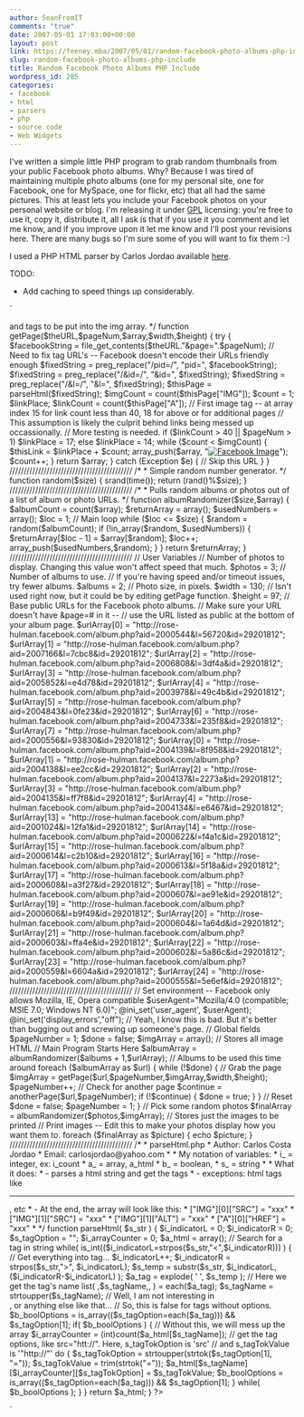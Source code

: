 ```yaml
---
author: SeanFromIT
comments: "true"
date: 2007-05-01 17:03:00+00:00
layout: post
link: https://feeney.mba/2007/05/01/random-facebook-photo-albums-php-include/
slug: random-facebook-photo-albums-php-include
title: Random Facebook Photo Albums PHP Include
wordpress_id: 285
categories:
- facebook
- html
- parsers
- php
- source code
- Web Widgets
---
```


I've written a simple little PHP program to grab random thumbnails from your public Facebook photo albums. Why? Because I was tired of maintaining multiple photo albums (one for my personal site, one for Facebook, one for MySpace, one for flickr, etc) that all had the same pictures. This at least lets you include your Facebook photos on your personal website or blog. I'm releasing it under [GPL](http://www.gnu.org/copyleft/gpl.html) licensing: you're free to use it, copy it, distribute it, all I ask is that if you use it you comment and let me know, and if you improve upon it let me know and I'll post your revisions here. There are many bugs so I'm sure some of you will want to fix them :-)  
  
I used a PHP HTML parser by Carlos Jordao available [here](http://www.weberdev.com/get_example-1817.html).  
  
TODO:  


  * Add caching to speed things up considerably.
  
  
`  
<?  
/*  
* facebookPhotos.php  
* Author: Sean Patrick Feeney  
* Email: feeneysp@rose-hulman.edu  
*  
* What it does:  
* - Connects to Facebook and grabs photo thumbnails  
*   from given public photo album URLs.  
* - It does not go through the Facebook API  
*   because that would require obscene authentication.  
* - Instead it uses HTTP-GET requests through  
*   PHP's file_get_contents command.  
*  
* Known issues:  
* - Occassionally doesn't do anything but slow your page.  
* - Some odd combination of album size and page number  
*   will mess up the links from time to time, but images  
*   are okay.  
*/  
///////////////////////////////////////////  
/*  
* Checks if another page exists in the given Facebook album  
*/  
function anotherPage($theURL, $page) {  
$newURL = $theURL . "&page=" . $page;  
$fbString = file_get_contents($newURL);  
$thePage = parseHtml($fbString);  
$imgCount = count($thePage["IMG"]);  
if ($imgCount < 2)   
 return false;  
else  
 return true;  
}  
///////////////////////////////////////////  
/*  
* Parses the page and pulls out <img> and <a> tags to be put into the img array.  
*/  
function getPage($theURL,$pageNum,$array,$width,$height) {  
try {  
 $facebookString = file_get_contents($theURL."&page=".$pageNum);  
 // Need to fix <a> tag URL's -- Facebook doesn't encode their URLs friendly enough  
 $fixedString = preg_replace("/pid=/", "pid=", $facebookString);  
 $fixedString = preg_replace("/&id=/", "&id=", $fixedString);  
 $fixedString = preg_replace("/&l=/", "&l=", $fixedString);  
 $thisPage = parseHtml($fixedString);  
 $imgCount = count($thisPage["IMG"]);  
 $count = 1;  
 $linkPlace;  
 $linkCount = count($thisPage["A"]);  
 // First image <a> tag -- at array index 15 for link count less than 40, 18 for above or for additional pages  
 // This assumption is likely the culprit behind links being messed up occassionally.  
 // More testing is needed.  
 if ($linkCount > 40 || $pageNum > 1)  
  $linkPlace = 17;  
 else  
  $linkPlace = 14;  
 while ($count < $imgCount) {  
  $thisLink = $linkPlace + $count;  
  array_push($array, "<a title='' href=" . $thisPage["A"][$thisLink]["HREF"] . "><img alt='Facebook Image' border='0' height='" . $height . "' src=" . $thisPage["IMG"][$count]["SRC"] . " /></a>");  
  $count++;  
 }  
 return $array;  
} catch (Exception $e) {  
 // Skip this URL  
}  
}  
///////////////////////////////////////////  
/*  
* Simple random number generator.  
*/  
function random($size) {  
 srand(time());  
 return (rand()%$size);  
}  
///////////////////////////////////////////  
/*  
* Pulls random albums or photos out of a list of album or photo URLs.  
*/  
function albumRandomizer($size,$array) {  
$albumCount = count($array);  
$returnArray = array();  
$usedNumbers = array();  
$loc = 1;  
// Main loop  
while ($loc <= $size) {  
 $random = random($albumCount);  
 if (!in_array($random, $usedNumbers)) {  
  $returnArray[$loc - 1] = $array[$random];  
  $loc++;  
  array_push($usedNumbers,$random);  
 }  
}  
return $returnArray;  
}  
///////////////////////////////////////////  
// User Variables  
  
// Number of photos to display. Changing this value won't affect speed that much.  
$photos = 3;  
  
// Number of albums to use.  
// If you're having speed and/or timeout issues, try fewer albums.  
$albums = 2;  
  
// Photo size, in pixels.  
$width = 130; // Isn't used right now, but it could be by editing getPage function.  
$height = 97;  
  
// Base public URLs for the Facebook photo albums.  
// Make sure your URL doesn't have &page=# in it --   
// use the URL listed as public at the bottom of your album page.  
$urlArray[0] = "http://rose-hulman.facebook.com/album.php?aid=2000544&l=56720&id=29201812";  
$urlArray[1] = "http://rose-hulman.facebook.com/album.php?aid=2007166&l=7cbc8&id=29201812";  
$urlArray[2] = "http://rose-hulman.facebook.com/album.php?aid=2006808&l=3df4a&id=29201812";  
$urlArray[3] = "http://rose-hulman.facebook.com/album.php?aid=2005852&l=e4d78&id=29201812";  
$urlArray[4] = "http://rose-hulman.facebook.com/album.php?aid=2003978&l=49c4b&id=29201812";  
$urlArray[5] = "http://rose-hulman.facebook.com/album.php?aid=2004843&l=0fe23&id=29201812";  
$urlArray[6] = "http://rose-hulman.facebook.com/album.php?aid=2004733&l=235f8&id=29201812";  
$urlArray[7] = "http://rose-hulman.facebook.com/album.php?aid=2000556&l=93830&id=29201812";  
$urlArray[0] = "http://rose-hulman.facebook.com/album.php?aid=2004139&l=8f958&id=29201812";  
$urlArray[1] = "http://rose-hulman.facebook.com/album.php?aid=2004138&l=ee2cc&id=29201812";  
$urlArray[2] = "http://rose-hulman.facebook.com/album.php?aid=2004137&l=2273a&id=29201812";  
$urlArray[3] = "http://rose-hulman.facebook.com/album.php?aid=2004135&l=ff7f8&id=29201812";  
$urlArray[4] = "http://rose-hulman.facebook.com/album.php?aid=2004134&l=e6467&id=29201812";  
$urlArray[13] = "http://rose-hulman.facebook.com/album.php?aid=2001024&l=12fa1&id=29201812";  
$urlArray[14] = "http://rose-hulman.facebook.com/album.php?aid=2000622&l=f4a1c&id=29201812";  
$urlArray[15] = "http://rose-hulman.facebook.com/album.php?aid=2000614&l=c2b10&id=29201812";  
$urlArray[16] = "http://rose-hulman.facebook.com/album.php?aid=2000613&l=5f18a&id=29201812";  
$urlArray[17] = "http://rose-hulman.facebook.com/album.php?aid=2000608&l=a3f27&id=29201812";  
$urlArray[18] = "http://rose-hulman.facebook.com/album.php?aid=2000607&l=ae91e&id=29201812";  
$urlArray[19] = "http://rose-hulman.facebook.com/album.php?aid=2000606&l=b9f49&id=29201812";  
$urlArray[20] = "http://rose-hulman.facebook.com/album.php?aid=2000604&l=1a64d&id=29201812";  
$urlArray[21] = "http://rose-hulman.facebook.com/album.php?aid=2000603&l=ffa4e&id=29201812";  
$urlArray[22] = "http://rose-hulman.facebook.com/album.php?aid=2000602&l=5a86c&id=29201812";  
$urlArray[23] = "http://rose-hulman.facebook.com/album.php?aid=2000559&l=6604a&id=29201812";  
$urlArray[24] = "http://rose-hulman.facebook.com/album.php?aid=2000555&l=5e6ef&id=29201812";  
///////////////////////////////////////////  
// Set environment -- Facebook only allows Mozilla, IE, Opera compatible  
$userAgent="Mozilla/4.0 (compatible; MSIE 7.0; Windows NT 6.0)";  
@ini_set('user_agent', $userAgent);  
@ini_set('display_errors',"off"); // Yeah, I know this is bad. But it's better than bugging out and screwing up someone's page.  
// Global fields  
$pageNumber = 1;  
$done = false;  
$imgArray = array(); // Stores all image HTML  
  
// Main Program Starts Here  
$albumArray = albumRandomizer($albums + 1,$urlArray); // Albums to be used this time around  
foreach ($albumArray as $url) {  
 while (!$done) {  
  // Grab the page  
  $imgArray = getPage($url,$pageNumber,$imgArray,$width,$height);  
  $pageNumber++;  
  // Check for another page  
  $continue = anotherPage($url,$pageNumber);  
  if (!$continue) {  
   $done = true;  
  }   
 }  
 // Reset  
 $done = false;  
 $pageNumber = 1;  
}  
// Pick some random photos  
$finalArray = albumRandomizer($photos,$imgArray); // Stores just the images to be printed  
// Print images -- Edit this to make your photos display how you want them to.  
foreach ($finalArray as $picture) {  
 echo $picture;  
}  
///////////////////////////////////////////  
/*  
* parseHtml.php  
* Author: Carlos Costa Jordao  
* Email: carlosjordao@yahoo.com  
*  
* My notation of variables:  
* i_ = integer, ex: i_count  
* a_ = array, a_html  
* b_ = boolean,  
* s_ = string  
*  
* What it does:  
* - parses a html string and get the tags  
* - exceptions: html tags like <br> <hr> </a>, etc  
* - At the end, the array will look like this:  
* ["IMG"][0]["SRC"] = "xxx"  
* ["IMG"][1]["SRC"] = "xxx"  
* ["IMG"][1]["ALT"] = "xxx"  
* ["A"][0]["HREF"] = "xxx"  
*  
*/  
function parseHtml( $s_str ) {  
$i_indicatorL = 0;  
$i_indicatorR = 0;  
$s_tagOption = "";  
$i_arrayCounter = 0;  
$a_html = array();  
// Search for a tag in string  
while( is_int(($i_indicatorL=strpos($s_str,"<",$i_indicatorR))) ) {  
 // Get everything into tag...  
 $i_indicatorL++;  
 $i_indicatorR = strpos($s_str,">", $i_indicatorL);  
 $s_temp = substr($s_str, $i_indicatorL, ($i_indicatorR-$i_indicatorL) );  
 $a_tag = explode( ' ', $s_temp );  
 // Here we get the tag's name  
 list( ,$s_tagName,, ) = each($a_tag);  
 $s_tagName = strtoupper($s_tagName);  
 // Well, I am not interesting in <br>, </font> or anything else like that...  
 // So, this is false for tags without options.  
 $b_boolOptions = is_array(($s_tagOption=each($a_tag))) && $s_tagOption[1];  
 if( $b_boolOptions ) {  
  // Without this, we will mess up the array  
  $i_arrayCounter = (int)count($a_html[$s_tagName]);  
  // get the tag options, like src="htt://". Here, s_tagTokOption is 'src'  
  // and s_tagTokValue is '"http://"'  
  
  do {  
   $s_tagTokOption = strtoupper(strtok($s_tagOption[1], "="));  
   $s_tagTokValue = trim(strtok("="));  
   $a_html[$s_tagName][$i_arrayCounter][$s_tagTokOption] =  
   $s_tagTokValue;  
   $b_boolOptions = is_array(($s_tagOption=each($a_tag))) &&  
   $s_tagOption[1];  
  } while( $b_boolOptions );  
 }  
}  
return $a_html;  
}   
?>  
`
